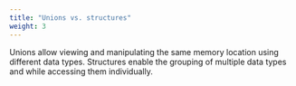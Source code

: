 ```yaml
---
title: "Unions vs. structures"
weight: 3
---
```


Unions allow viewing and manipulating the same memory location using different data types. Structures enable the grouping of multiple data types and while accessing them individually.